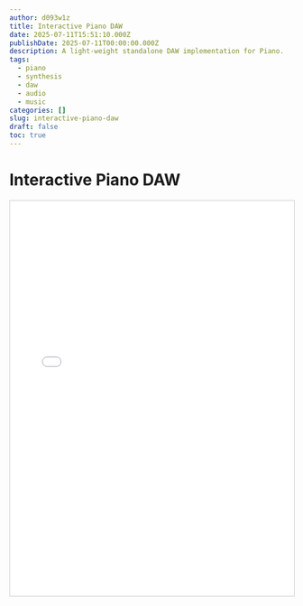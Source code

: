 ```yaml
---
author: d093w1z
title: Interactive Piano DAW
date: 2025-07-11T15:51:10.000Z
publishDate: 2025-07-11T00:00:00.000Z
description: A light-weight standalone DAW implementation for Piano.
tags:
  - piano
  - synthesis
  - daw
  - audio
  - music
categories: []
slug: interactive-piano-daw
draft: false
toc: true
---
```


# Interactive Piano DAW

<iframe src="/piano-daw.html" width="100%" height="700" style="border:1px solid #ccc;">
    Your browser does not support iframes.
</iframe>
